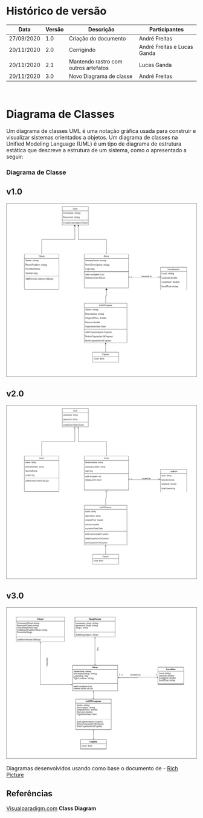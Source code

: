 # Histórico de versão


| Data       | Versão | Descrição                                          | Participantes                                                                   |
| ---------- | ------ | -------------------------------------------------- | ------------------------------------------------------------------------------- |
| 27/09/2020 | 1.0    | Criação do documento | André Freitas |
| 20/11/2020 | 2.0    | Corrigindo | André Freitas e Lucas Ganda |
| 20/11/2020 | 2.1    | Mantendo rastro com outros artefatos| Lucas Ganda |
| 20/11/2020 | 3.0    | Novo Diagrama de classe| André Freitas |
<br/>

# Diagrama de Classes

Um diagrama de classes UML é uma notação gráfica usada para construir e visualizar sistemas orientados a objetos. Um diagrama de classes na Unified Modeling Language (UML) é um tipo de diagrama de estrutura estática que descreve a estrutura de um sistema, como o apresentado a seguir:




### Diagrama de Classe
## v1.0
![cd1](./images/ClassDiagram.png)

## v2.0
![cd2](./images/diagrama_classe.png)


## v3.0
![cd3](./images/diagram_class3.png)

 Diagramas desenvolvidos usando como base o documento de - [Rich Picture](rich_picture.md)
</br>

## Referências

[Visualparadigm.com](https://www.visual-paradigm.com/guide/uml-unified-modeling-language/uml-class-diagram-tutorial/) **Class Diagram**


